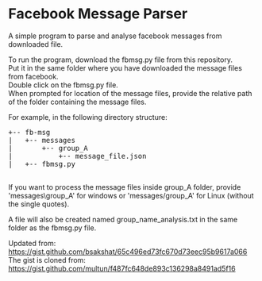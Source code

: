 # Facebook Message Parser
A simple program to parse and analyse facebook messages from downloaded file.

To run the program, download the fbmsg.py file from this repository.   
Put it in the same folder where you have downloaded the message files from facebook.  
Double click on the fbmsg.py file.  
When prompted for location of the message files, provide the relative path of the folder containing the message files.  
  
For example, in the following directory structure:  
<pre>
+-- fb-msg  
|   +-- messages
|       +-- group_A  
|           +-- message_file.json  
|   +-- fbmsg.py    

</pre>

If you want to process the message files inside group_A folder, provide 'messages\group_A' for windows or 'messages/group_A' for Linux (without the single quotes).    

A file will also be created named group_name_analysis.txt in the same folder as the fbmsg.py file.    

Updated from: https://gist.github.com/bsakshat/65c496ed73fc670d73eec95b9617a066  
The gist is cloned from: https://gist.github.com/multun/f487fc648de893c136298a8491ad5f16

